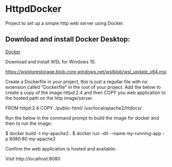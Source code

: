 # HttpdDocker


<p>Project to set up a simple http web server using Docker.</p>



<h2>Download and install Docker Desktop:</h2>

<a href="https://www.docker.com/">Docker</a>



Download and install WSL for Windows 10.

https://wslstorestorage.blob.core.windows.net/wslblob/wsl_update_x64.msi



Create a Dockerfile in your project, this is just a regullar file with no extension called "Dockerfile" in the root of your project.
Add the below to create a copy of the image httpd:2.4 and then COPY you web application to the hosted path on the http image/server.

FROM httpd:2.4
COPY ./public-html/ /usr/local/apache2/htdocs/



Run the below in the command prompt to build the image for docker and then to run the image:

$ docker build -t my-apache2 .
$ docker run -dit --name my-running-app -p 8080:80 my-apache2



Confirm the web application is hosted and available:

Visit http://localhost:8080


